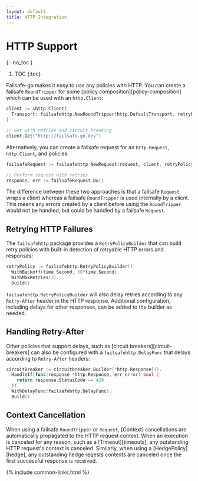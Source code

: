 ```yaml
---
layout: default
title: HTTP Integration
---
```


# HTTP Support
{: .no_toc }

1. TOC
{:toc}

Failsafe-go makes it easy to use any policies with HTTP. You can create a failsafe `RoundTripper` for some [policy composition][policy-composition] which can be used with an `http.Client`:

```go
client := &http.Client{
  Transport: failsafehttp.NewRoundTripper(http.DefaultTransport, retryPolicy, circuitBreaker),
}

// Get with retries and circuit breaking
client.Get("http://failsafe-go.dev")
```

Alternatively, you can create a failsafe request for an `http.Request`, `http.Client`, and policies:

```go
failsafeRequest := failsafehttp.NewRequest(request, client, retryPolicy)

// Perform request with retries
response, err := failsafeRequest.Do()
```

The difference between these two approaches is that a failsafe `Request` wraps a client whereas a failsafe `RoundTripper` is used internally by a client. This means any errors created by a client before using the `RoundTripper` would not be handled, but could be handled by a failsafe `Request`.

## Retrying HTTP Failures

The `failsafehttp` package provides a `RetryPolicyBuilder` that can build retry policies with built-in detection of retryable HTTP errors and responses:

```go
retryPolicy := failsafehttp.RetryPolicyBuilder().
  WithBackoff(time.Second, 30*time.Second).
  WithMaxRetries(3).
  Build()
```

`failsafehttp.RetryPolicyBuilder` will also delay retries according to any `Retry-After` header in the HTTP response. Additional configuration, including delays for other responses, can be added to the builder as needed.

## Handling Retry-After

Other policies that support delays, such as [circuit breakers][circuit-breakers] can also be configured with a `failsafehttp.DelayFunc` that delays according to `Retry-After` headers:

```go
circuitBreaker := circuitbreaker.Builder[*http.Response]().
  HandleIf(func(response *http.Response, err error) bool {
    return response.StatusCode == 429
  }).
  WithDelayFunc(failsafehttp.DelayFunc).
  Build()
```

## Context Cancellation

When using a failsafe `RoundTripper` or `Request`, [Context] cancellations are automatically propagated to the HTTP request context. When an execution is canceled for any reason, such as a [Timeout][timeouts], any outstanding HTTP request's context is canceled. Similarly, when using a [HedgePolicy][hedge], any outstanding hedge reqests contexts are canceled once the first successful response is received.


{% include common-links.html %}
